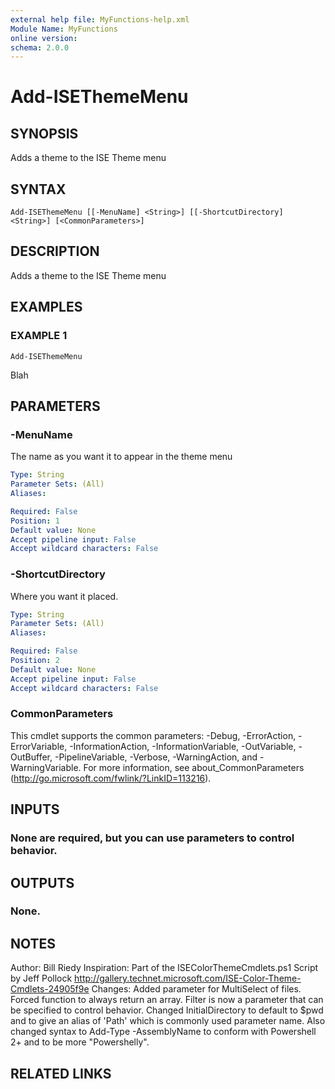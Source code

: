 ```yaml
---
external help file: MyFunctions-help.xml
Module Name: MyFunctions
online version:
schema: 2.0.0
---
```


# Add-ISEThemeMenu

## SYNOPSIS
Adds a theme to the ISE Theme menu

## SYNTAX

```
Add-ISEThemeMenu [[-MenuName] <String>] [[-ShortcutDirectory] <String>] [<CommonParameters>]
```

## DESCRIPTION
Adds a theme to the ISE Theme menu

## EXAMPLES

### EXAMPLE 1
```
Add-ISEThemeMenu
```

Blah

## PARAMETERS

### -MenuName
The name as you want it to appear in the theme menu

```yaml
Type: String
Parameter Sets: (All)
Aliases:

Required: False
Position: 1
Default value: None
Accept pipeline input: False
Accept wildcard characters: False
```

### -ShortcutDirectory
Where you want it placed.

```yaml
Type: String
Parameter Sets: (All)
Aliases:

Required: False
Position: 2
Default value: None
Accept pipeline input: False
Accept wildcard characters: False
```

### CommonParameters
This cmdlet supports the common parameters: -Debug, -ErrorAction, -ErrorVariable, -InformationAction, -InformationVariable, -OutVariable, -OutBuffer, -PipelineVariable, -Verbose, -WarningAction, and -WarningVariable.
For more information, see about_CommonParameters (http://go.microsoft.com/fwlink/?LinkID=113216).

## INPUTS

### None are required, but you can use parameters to control behavior.

## OUTPUTS

### None.

## NOTES
Author:      Bill Riedy
Inspiration: Part of the ISEColorThemeCmdlets.ps1 Script by Jeff Pollock
             http://gallery.technet.microsoft.com/ISE-Color-Theme-Cmdlets-24905f9e
Changes:     Added parameter for MultiSelect of files.
Forced function to always return an array.
Filter is
             now a parameter that can be specified to control behavior.
Changed InitialDirectory to default
             to $pwd and to give an alias of 'Path' which is commonly used parameter name.
             Also changed syntax to Add-Type -AssemblyName to conform with
             Powershell 2+ and to be more "Powershelly".

## RELATED LINKS
